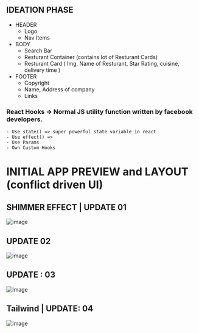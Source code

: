 ## IDEATION PHASE

  * HEADER
     *  Logo
     *  Nav Items
  * BODY
     * Search Bar
     * Resturant Container (contains lot of Resturant Cards)
     * Resturant Card ( Img, Name of Resturant, Star Rating, cuisine, delivery time )
  * FOOTER
     * Copyright
     * Name, Address of company
     * Links

  ### React Hooks -> Normal JS utility function written by facebook developers.
    - Use state() => super powerful state variable in react
    - Use effect() => 
    - Use Params
    - Own Custom Hooks

# INITIAL APP PREVIEW and LAYOUT (conflict driven UI)

## SHIMMER EFFECT | UPDATE 01
![image](https://github.com/aniketsinha2002/HungryHub/assets/97850511/08d327b4-e428-46b0-92b8-b6b5b7494abe)

## UPDATE 02
![image](https://github.com/aniketsinha2002/HungryHub/assets/97850511/5cfef5f8-e0cb-4f00-ac17-9f4044ce5c94)


 ## UPDATE : 03

 ![image](https://github.com/aniketsinha2002/HungryHub/assets/97850511/8338255a-ef98-48a6-a661-34d994af446b)


 ## Tailwind | UPDATE: 04 

 ![image](https://github.com/aniketsinha2002/HungryHub/assets/97850511/3342ea20-f4b8-4978-9ba1-6ff2804111ce)


